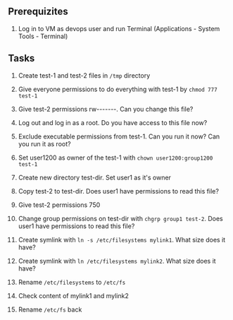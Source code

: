 ## Prerequizites

1. Log in to VM as devops user and run Terminal (Applications - System Tools - Terminal)

## Tasks

1. Create test-1 and test-2 files in `/tmp` directory

2. Give everyone permissions to do everything with test-1 by `chmod 777 test-1`

3. Give test-2 permissions  rw-------. Can you change this file?

4. Log out and log in as a root. Do you have access to this file now?

5. Exclude executable permissions from test-1. Can you run it now? Can you run it as root?

6. Set user1200 as owner of the test-1 with `chown user1200:group1200 test-1`

7. Create new directory test-dir. Set user1 as it's owner

8. Copy test-2 to test-dir. Does user1 have permissions to read this file?

9. Give test-2 permissions 750

10. Change group permissions on test-dir with `chgrp group1 test-2`. Does user1 have permissions to read this file?

11. Create symlink with `ln -s /etc/filesystems mylink1`. What size does it have?

12. Create symlink with `ln /etc/filesystems mylink2`. What size does it have?

13. Rename `/etc/filesystems` to `/etc/fs`

14. Check content of mylink1 and mylink2

15. Rename `/etc/fs` back


